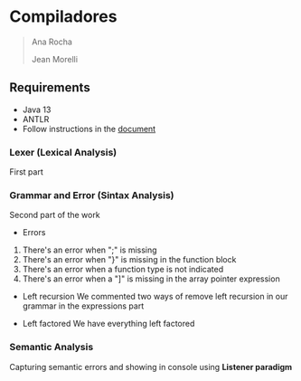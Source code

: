 # Compiladores 
> Ana Rocha </p>
> Jean Morelli </p>

## Requirements
- Java 13
- ANTLR 
- Follow instructions in the [document](https://docs.google.com/document/d/1gQ2lsidvN2cDUUsHEkT05L-wGbX5mROB7d70Aaj3R64/edit?usp=sharing)

### Lexer (Lexical Analysis)
First part

### Grammar and Error (Sintax Analysis)
Second part of the work 
- Errors
1. There's an error when ";" is missing
2. There's an error when "}" is missing in the function block
3. There's an error when a function type is not indicated 
4. There's an error when a "]" is missing in the array pointer expression

- Left recursion
We commented two ways of remove left recursion in our grammar in the expressions part

- Left factored
We have everything left factored

### Semantic Analysis
Capturing semantic errors and showing in console using **Listener paradigm**


